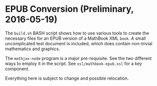 # EPUB Conversion (Preliminary, 2016-05-19)

The `build.sh` BASH script shows how to use various tools to create the necessary files for an EPUB version of a MathBook XML `book`.  A small uncomplicated test document is included, which does contain non-trivial mathematics and graphics.

The `mathjax-node` program is a major pre-requisite.  See the two different ways to employ it in the script.  See `xsl/mathbook-epub.xsl` for a key component.

Everything here is subject to change and possible relocation.

